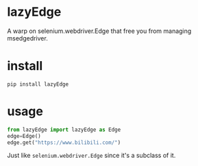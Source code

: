 # lazyEdge
A warp on selenium.webdriver.Edge that free you from managing msedgedriver.
# install
```
pip install lazyEdge
```
# usage
```python
from lazyEdge import lazyEdge as Edge
edge=Edge()
edge.get("https://www.bilibili.com/")
```
Just like ```selenium.webdriver.Edge``` since it's a subclass of it.
